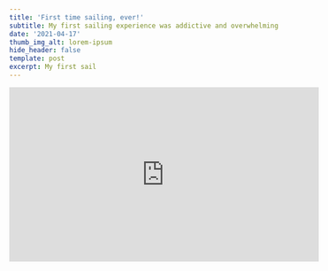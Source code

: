 ```yaml
---
title: 'First time sailing, ever!'
subtitle: My first sailing experience was addictive and overwhelming
date: '2021-04-17'
thumb_img_alt: lorem-ipsum
hide_header: false
template: post
excerpt: My first sail
---
```

<iframe width="560" height="315" src="https://www.youtube-nocookie.com/embed/UhvOKQ7vV7o" title="YouTube video player" frameborder="0" allow="accelerometer; autoplay; clipboard-write; encrypted-media; gyroscope; picture-in-picture" allowfullscreen></iframe>
